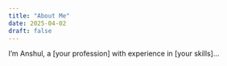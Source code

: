 ```yaml
---
title: "About Me"
date: 2025-04-02
draft: false
---
```

I’m Anshul, a [your profession] with experience in [your skills]...